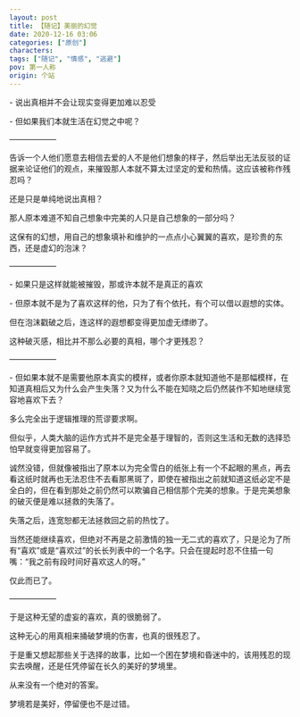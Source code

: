 ```yaml
---
layout: post
title: 【随记】美丽的幻觉
date: 2020-12-16 03:06
categories: ["原创"]
characters: 
tags: ["随记", "情感", "逃避"]
pov: 第一人称
origin: 个站
---
```


\- 说出真相并不会让现实变得更加难以忍受

\- 但如果我们本就生活在幻觉之中呢？

——————

告诉一个人他们愿意去相信去爱的人不是他们想象的样子，然后举出无法反驳的证据来论证他们的观点，来摧毁那人本就不算太过坚定的爱和热情。这应该被称作残忍吗？

还是只是单纯地说出真相？

那人原本难道不知自己想象中完美的人只是自己想象的一部分吗？

这保有的幻想，用自己的想象填补和维护的一点点小心翼翼的喜欢，是珍贵的东西，还是虚幻的泡沫？

——————

\- 如果只是这样就能被摧毁，那或许本就不是真正的喜欢

\- 但原本就不是为了喜欢这样的他，只为了有个依托，有个可以借以遐想的实体。

但在泡沫戳破之后，连这样的遐想都变得更加虚无缥缈了。

这种破灭感，相比并不那么必要的真相，哪个才更残忍？

——————

\- 但如果本就不是需要他原本真实的模样，或者你原本就知道他不是那幅模样，在知道真相后又为什么会产生失落？又为什么不能在知晓之后仍然装作不知地继续宽容地喜欢下去？

多么完全出于逻辑推理的荒谬要求啊。

但似乎，人类大脑的运作方式并不是完全基于理智的，否则这生活和无数的选择恐怕早就变得更加容易了。

诚然没错，但就像被指出了原本以为完全雪白的纸张上有一个不起眼的黑点，再去看这纸时就再也无法忍住不去看那黑斑了，即使在被指出之前就知道这纸必定不是全白的，但在看到那处之前仍然可以欺骗自己相信那个完美的想象。于是完美想象的破灭便是难以拯救的失落了。

失落之后，连宽恕都无法拯救回之前的热忱了。

当然还能继续喜欢，但绝对不再是之前激情的独一无二式的喜欢了，只是沦为了所有“喜欢”或是“喜欢过”的长长列表中的一个名字。只会在提起时忍不住插一句嘴：“我之前有段时间好喜欢这人的呀。”

仅此而已了。

——————

于是这种无望的虚妄的喜欢，真的很脆弱了。

这种无心的用真相来捅破梦境的伤害，也真的很残忍了。

于是重又想起那些关于选择的故事，比如一个困在梦境和昏迷中的，该用残忍的现实去唤醒，还是任凭停留在长久的美好的梦境里。

从来没有一个绝对的答案。

梦境若是美好，停留便也不是过错。
